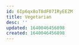 ```yaml
---
id: 6Ip6qx8oT8dF07IRyEEZM
title: Vegetarian
desc: ''
updated: 1640046456898
created: 1640046456898
---
```


